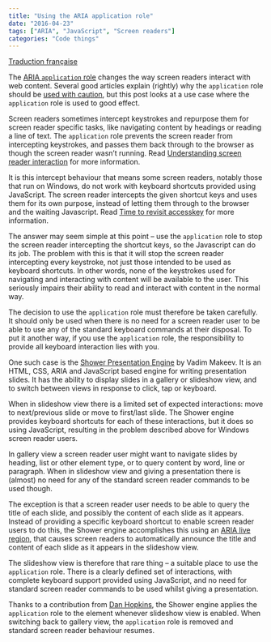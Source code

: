 ```yaml
---
title: "Using the ARIA application role"
date: "2016-04-23"
tags: ["ARIA", "JavaScript", "Screen readers"]
categories: "Code things"
---
```


[Traduction française](https://access42.net/Utiliser-le-role-application-ARIA.html)

The [ARIA `application` role](https://www.w3.org/TR/wai-aria-1.1/#application) changes the way screen readers interact with web content. Several good articles explain (rightly) why the `application` role should be [used with caution](https://www.marcozehe.de/2012/02/06/if-you-use-the-wai-aria-role-application-please-do-so-wisely/), but this post looks at a use case where the `application` role is used to good effect.

Screen readers sometimes intercept keystrokes and repurpose them for screen reader specific tasks, like navigating content by headings or reading a line of text. The `application` role prevents the screen reader from intercepting keystrokes, and passes them back through to the browser as though the screen reader wasn’t running. Read [Understanding screen reader interaction](/understanding-screen-reader-interaction-modes/) for more information.

It is this intercept behaviour that means some screen readers, notably those that run on Windows, do not work with keyboard shortcuts provided using JavaScript. The screen reader intercepts the given shortcut keys and uses them for its own purpose, instead of letting them through to the browser and the waiting Javascript. Read [Time to revisit accesskey](/time-to-revisit-accesskey/) for more information.

The answer may seem simple at this point – use the `application` role to stop the screen reader intercepting the shortcut keys, so the Javascript can do its job. The problem with this is that it will stop the screen reader intercepting every keystroke, not just those intended to be used as keyboard shortcuts. In other words, none of the keystrokes used for navigating and interacting with content will be available to the user. This seriously impairs their ability to read and interact with content in the normal way.

The decision to use the `application` role must therefore be taken carefully. It should only be used when there is no need for a screen reader user to be able to use any of the standard keyboard commands at their disposal. To put it another way, if you use the `application` role, the responsibility to provide all keyboard interaction lies with you.

One such case is the [Shower Presentation Engine](https://github.com/shower/shower) by Vadim Makeev. It is an HTML, CSS, ARIA and JavaScript based engine for writing presentation slides. It has the ability to display slides in a gallery or slideshow view, and to switch between views in response to click, tap or keyboard.

When in slideshow view there is a limited set of expected interactions: move to next/previous slide or move to first/last slide. The Shower engine provides keyboard shortcuts for each of these interactions, but it does so using JavaScript, resulting in the problem described above for Windows screen reader users.

In gallery view a screen reader user might want to navigate slides by heading, list or other element type, or to query content by word, line or paragraph. When in slideshow view and giving a presentation there is (almost) no need for any of the standard screen reader commands to be used though.

The exception is that a screen reader user needs to be able to query the title of each slide, and possibly the content of each slide as it appears. Instead of providing a specific keyboard shortcut to enable screen reader users to do this, the Shower engine accomplishes this using an [ARIA live region](https://www.w3.org/TR/wai-aria-1.1/#aria-live), that causes screen readers to automatically announce the title and content of each slide as it appears in the slideshow view.

The slideshow view is therefore that rare thing – a suitable place to use the `application` role. There is a clearly defined set of interactions, with complete keyboard support provided using JavaScript, and no need for standard screen reader commands to be used whilst giving a presentation.

Thanks to a contribution from [Dan Hopkins](https://github.com/danhopkins), the Shower engine applies the `application` role to the element whenever slideshow view is enabled. When switching back to gallery view, the `application` role is removed and standard screen reader behaviour resumes.
